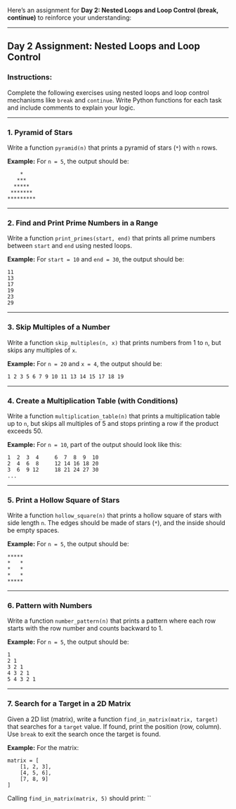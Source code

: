 Here’s an assignment for **Day 2: Nested Loops and Loop Control (break, continue)** to reinforce your understanding:

---

## **Day 2 Assignment: Nested Loops and Loop Control**

### **Instructions:**
Complete the following exercises using nested loops and loop control mechanisms like `break` and `continue`. Write Python functions for each task and include comments to explain your logic.

---

### **1. Pyramid of Stars**
Write a function `pyramid(n)` that prints a pyramid of stars (`*`) with `n` rows.

**Example:**
For `n = 5`, the output should be:
```
    *
   ***
  *****
 *******
*********
```

---

### **2. Find and Print Prime Numbers in a Range**
Write a function `print_primes(start, end)` that prints all prime numbers between `start` and `end` using nested loops.

**Example:**
For `start = 10` and `end = 30`, the output should be:
```
11
13
17
19
23
29
```

---

### **3. Skip Multiples of a Number**
Write a function `skip_multiples(n, x)` that prints numbers from 1 to `n`, but skips any multiples of `x`.

**Example:**
For `n = 20` and `x = 4`, the output should be:
```
1 2 3 5 6 7 9 10 11 13 14 15 17 18 19
```

---

### **4. Create a Multiplication Table (with Conditions)**
Write a function `multiplication_table(n)` that prints a multiplication table up to `n`, but skips all multiples of 5 and stops printing a row if the product exceeds 50.

**Example:**
For `n = 10`, part of the output should look like this:
```
1  2  3  4     6  7  8  9  10
2  4  6  8     12 14 16 18 20
3  6  9 12     18 21 24 27 30
...
```

---

### **5. Print a Hollow Square of Stars**
Write a function `hollow_square(n)` that prints a hollow square of stars with side length `n`. The edges should be made of stars (`*`), and the inside should be empty spaces.

**Example:**
For `n = 5`, the output should be:
```
*****
*   *
*   *
*   *
*****
```

---

### **6. Pattern with Numbers**
Write a function `number_pattern(n)` that prints a pattern where each row starts with the row number and counts backward to 1.

**Example:**
For `n = 5`, the output should be:
```
1
2 1
3 2 1
4 3 2 1
5 4 3 2 1
```

---

### **7. Search for a Target in a 2D Matrix**
Given a 2D list (matrix), write a function `find_in_matrix(matrix, target)` that searches for a `target` value. If found, print the position (row, column). Use `break` to exit the search once the target is found.

**Example:**
For the matrix:
```
matrix = [
    [1, 2, 3],
    [4, 5, 6],
    [7, 8, 9]
]
```
Calling `find_in_matrix(matrix, 5)` should print:
``